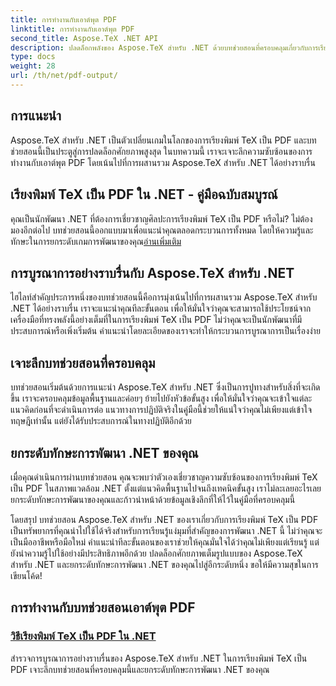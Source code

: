 ```yaml
---
title: การทำงานกับเอาต์พุต PDF
linktitle: การทำงานกับเอาต์พุต PDF
second_title: Aspose.TeX .NET API
description: ปลดล็อกพลังของ Aspose.TeX สำหรับ .NET ด้วยบทช่วยสอนที่ครอบคลุมเกี่ยวกับการเรียงพิมพ์ TeX เป็น PDF ยกระดับทักษะการพัฒนา .NET ของคุณด้วยการผสานรวมที่ราบรื่น
type: docs
weight: 28
url: /th/net/pdf-output/
---
```

## การแนะนำ

Aspose.TeX สำหรับ .NET เป็นตัวเปลี่ยนเกมในโลกของการเรียงพิมพ์ TeX เป็น PDF และบทช่วยสอนนี้เป็นประตูสู่การปลดล็อกศักยภาพสูงสุด ในบทความนี้ เราจะเจาะลึกความซับซ้อนของการทำงานกับเอาต์พุต PDF โดยเน้นไปที่การผสานรวม Aspose.TeX สำหรับ .NET ได้อย่างราบรื่น

## เรียงพิมพ์ TeX เป็น PDF ใน .NET - คู่มือฉบับสมบูรณ์

คุณเป็นนักพัฒนา .NET ที่ต้องการเชี่ยวชาญศิลปะการเรียงพิมพ์ TeX เป็น PDF หรือไม่? ไม่ต้องมองอีกต่อไป บทช่วยสอนนี้ออกแบบมาเพื่อแนะนำคุณตลอดกระบวนการทั้งหมด โดยให้ความรู้และทักษะในการยกระดับเกมการพัฒนาของคุณ[อ่านเพิ่มเติม](./typeset-tex-to-pdf/)

## การบูรณาการอย่างราบรื่นกับ Aspose.TeX สำหรับ .NET

ไฮไลท์สำคัญประการหนึ่งของบทช่วยสอนนี้คือการมุ่งเน้นไปที่การผสานรวม Aspose.TeX สำหรับ .NET ได้อย่างราบรื่น เราจะแนะนำคุณทีละขั้นตอน เพื่อให้มั่นใจว่าคุณจะสามารถใช้ประโยชน์จากเครื่องมือที่ทรงพลังนี้อย่างเต็มที่ในการเรียงพิมพ์ TeX เป็น PDF ไม่ว่าคุณจะเป็นนักพัฒนาที่มีประสบการณ์หรือเพิ่งเริ่มต้น คำแนะนำโดยละเอียดของเราจะทำให้กระบวนการบูรณาการเป็นเรื่องง่าย

## เจาะลึกบทช่วยสอนที่ครอบคลุม

บทช่วยสอนเริ่มต้นด้วยการแนะนำ Aspose.TeX สำหรับ .NET ซึ่งเป็นการปูทางสำหรับสิ่งที่จะเกิดขึ้น เราจะครอบคลุมข้อมูลพื้นฐานและค่อยๆ ย้ายไปยังหัวข้อขั้นสูง เพื่อให้มั่นใจว่าคุณจะเข้าใจแต่ละแนวคิดก่อนที่จะดำเนินการต่อ แนวทางการปฏิบัติจริงในคู่มือนี้ช่วยให้แน่ใจว่าคุณไม่เพียงแต่เข้าใจทฤษฎีเท่านั้น แต่ยังได้รับประสบการณ์ในทางปฏิบัติอีกด้วย

## ยกระดับทักษะการพัฒนา .NET ของคุณ

เมื่อคุณดำเนินการผ่านบทช่วยสอน คุณจะพบว่าตัวเองเชี่ยวชาญความซับซ้อนของการเรียงพิมพ์ TeX เป็น PDF ในสภาพแวดล้อม .NET ตั้งแต่แนวคิดพื้นฐานไปจนถึงเทคนิคขั้นสูง เราไม่ละเลยอะไรเลย ยกระดับทักษะการพัฒนาของคุณและก้าวนำหน้าด้วยข้อมูลเชิงลึกที่ให้ไว้ในคู่มือที่ครอบคลุมนี้

โดยสรุป บทช่วยสอน Aspose.TeX สำหรับ .NET ของเราเกี่ยวกับการเรียงพิมพ์ TeX เป็น PDF เป็นทรัพยากรที่คุณนำไปใช้ได้จริงสำหรับการเรียนรู้แง่มุมที่สำคัญของการพัฒนา .NET นี้ ไม่ว่าคุณจะเป็นมืออาชีพหรือมือใหม่ คำแนะนำทีละขั้นตอนของเราช่วยให้คุณมั่นใจได้ว่าคุณไม่เพียงแต่เรียนรู้ แต่ยังนำความรู้ไปใช้อย่างมีประสิทธิภาพอีกด้วย ปลดล็อกศักยภาพเต็มรูปแบบของ Aspose.TeX สำหรับ .NET และยกระดับทักษะการพัฒนา .NET ของคุณไปสู่อีกระดับหนึ่ง ขอให้มีความสุขในการเขียนโค้ด!
## การทำงานกับบทช่วยสอนเอาต์พุต PDF
### [วิธีเรียงพิมพ์ TeX เป็น PDF ใน .NET](./typeset-tex-to-pdf/)
สำรวจการบูรณาการอย่างราบรื่นของ Aspose.TeX สำหรับ .NET ในการเรียงพิมพ์ TeX เป็น PDF เจาะลึกบทช่วยสอนที่ครอบคลุมนี้และยกระดับทักษะการพัฒนา .NET ของคุณ